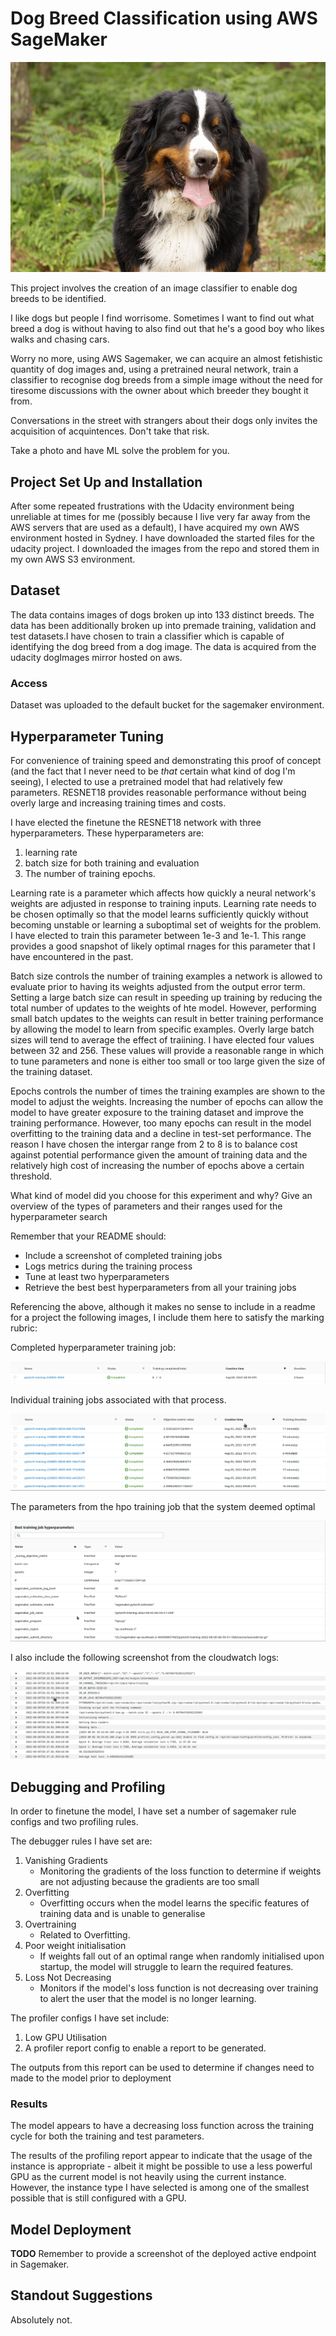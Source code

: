 # Dog Breed Classification using AWS SageMaker

![Bernese Mountain Dogs FTW](img/Bernese_mountain_dog_01651.jpg)

This project involves the creation of an image classifier to enable dog breeds to be identified. 

I like dogs but people I find worrisome. Sometimes I want to find out what breed a dog is without having to also find out that he's a good boy who likes walks and chasing cars.

Worry no more, using AWS Sagemaker, we can acquire an almost fetishistic quantity of dog images and, using a pretrained neural network, train a classifier to recognise dog breeds from a simple image without the need for tiresome discussions with the owner about which breeder they bought it from.

Conversations in the street with strangers about their dogs only invites the acquisition of acquintences. Don't take that risk. 

Take a photo and have ML solve the problem for you.

## Project Set Up and Installation

After some repeated frustrations with the Udacity environment being unreliable at times for me (possibly because I live very far away from the AWS servers that are used as a default), I have acquired my own AWS environment hosted in Sydney. I have downloaded the started files for the udacity project. I downloaded the images from the repo and stored them in my own AWS S3 environment. 

## Dataset
The data contains images of dogs broken up into 133 distinct breeds. The data has been additionally broken up into premade training, validation and test datasets.I have chosen to train a classifier which is capable of identifying the dog breed from a dog image. The data is acquired from the udacity dogImages mirror hosted on aws.

### Access
Dataset was uploaded to the default bucket for the sagemaker environment.

## Hyperparameter Tuning
For convenience of training speed and demonstrating this proof of concept (and the fact that I never need to be *that* certain what kind of dog I'm seeing), I elected to use a pretrained model that had relatively few parameters. RESNET18 provides reasonable performance without being overly large and increasing training times and costs.

I have elected the finetune the RESNET18 network with three hyperparameters. These hyperparameters are:

1. learning rate
2. batch size for both training and evaluation
3. The number of training epochs.

Learning rate is a parameter which affects how quickly a neural network's weights are adjusted in response to training inputs. Learning rate needs to be chosen optimally so that the model learns sufficiently quickly without becoming unstable or learning a suboptimal set of weights for the problem. I have elected to train this parameter between 1e-3 and 1e-1. This range provides a good snapshot of likely optimal rnages for this parameter that I have encountered in the past.

Batch size controls the number of training examples a network is allowed to evaluate prior to having its weights adjusted from the output error term. Setting a large batch size can result in speeding up training by reducing the total number of updates to the weights of hte model. However, performing small batch updates to the weights can result in better training performance by allowing the model to learn from specific examples. Overly large batch sizes will tend to average the effect of traiining. I have elected four  values between 32 and 256. These values will provide a reasonable range in which to tune parameters and none is either too small or too large given the size of the training dataset. 

Epochs controls the number of times the training examples are shown to the model to adjust the weights. Increasing the number of epochs can allow the model to have greater exposure to the training dataset and improve the training performance. However, too many epochs can result in the model overfitting to the training data and a decline in test-set performance. The reason I have chosen the intergar range from 2 to 8 is to balance cost against potential performance given the amount of training data and the relatively high cost of increasing the number of epochs above a certain threshold.

What kind of model did you choose for this experiment and why? Give an overview of the types of parameters and their ranges used for the hyperparameter search

Remember that your README should:
- Include a screenshot of completed training jobs
- Logs metrics during the training process
- Tune at least two hyperparameters
- Retrieve the best best hyperparameters from all your training jobs

Referencing the above, although it makes no sense to include in a readme for a project the following images, I include them here to satisfy the marking rubric:

Completed hyperparameter training job:

![hyperparameter training job](img/completed_training_job.png)

Individual training jobs associated with that process.

![individual hpo training jobs](img/individual_completed_training_jobs.png)

The parameters from the hpo training job that the system deemed optimal

![best hyperparameters](img/best_hpo_training.png)

I also include the following screenshot from the cloudwatch logs:

![cloud watch logs](img/cloudwatch_logs.png)

## Debugging and Profiling

In order to finetune the model, I have set a number of sagemaker rule configs and two profiling rules.

The debugger rules I have set are:

1. Vanishing Gradients
   - Monitoring the gradients of the loss function to determine if weights are not adjusting because the gradients are too small
2. Overfitting
   - Overfitting occurs when the model learns the specific features of training data and is unable to generalise
3. Overtraining
   - Related to Overfitting. 
4. Poor weight initialisation
   - If weights fall out of an optimal range when randomly initialised upon startup, the model will struggle to learn the required features.
5. Loss Not Decreasing
   - Monitors if the model's loss function is not decreasing over training to alert the user that the model is no longer learning.
   
The profiler configs I have set include:

1. Low GPU Utilisation
2. A profiler report config to enable a report to be generated. 

The outputs from this report can be used to determine if changes need to made to the model prior to deployment


### Results
The model appears to have a decreasing loss function across the training cycle for both the training and test parameters. 

The results of the profiling report appear to indicate that the usage of the instance is appropriate - albeit it might be possible to use a less powerful GPU as the current model is not heavily using the current instance. However, the instance type I have selected is among one of the smallest possible that is still configured with a GPU.

## Model Deployment


**TODO** Remember to provide a screenshot of the deployed active endpoint in Sagemaker.

## Standout Suggestions
Absolutely not.

